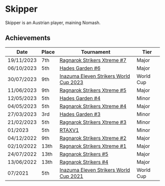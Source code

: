 # Skipper

Skipper is an Austrian player, maining Nomash. 

## Achievements

|Date|Place|Tournament|Tier|
|-|-|-|-|
| 19/11/2023 | 7th | [Ragnarok Strikers Xtreme #7](/inapedia/tournaments/ragna/ragnax7.md) | Major |
| 06/10/2023 | 5th | [Hades Garden #6](/inapedia/tournaments/hg/hg6.md) | Major |
| 30/07/2023 | 9th | [Inazuma Eleven Strikers World Cup 2023](/inapedia/tournaments/worldcup23.md) | World Cup |
| 11/06/2023 | 9th | [Ragnarok Strikers Xtreme #5](/inapedia/tournaments/ragna/ragnax5.md) | Major |
| 12/05/2023 | 5th | [Hades Garden #4](/inapedia/tournaments/hg/hg4.md) | Minor |
| 04/05/2023 | 5th | [Ragnarok Strikers Xtreme #4](/inapedia/tournaments/ragna/ragnax4.md) | Major |
| 27/03/2023 | 3rd | [Hades Garden #3](/inapedia/tournaments/hg/hg3.md) | Minor |
| 21/02/2023 | 5th | [Ragnarok Strikers Xtreme #3](/inapedia/tournaments/ragna/ragnax3.md) | Minor |
| 01/2023 | 5th | [RTAXV1](/inapedia/tournaments/rtaxv/rtaxv1.md) | Minor |
| 04/12/2022 | 9th | [Ragnarok Strikers Xtreme #2](/inapedia/tournaments/ragna/ragnax2.md) | Major |
| 02/10/2022 | 13th | [Ragnarok Strikers Xtreme #1](/inapedia/tournaments/ragna/ragnax1.md) | Major |
| 24/07/2022 | 13th | [Ragnarok Strikers #5](/inapedia/tournaments/ragna/ragna5.md) | Major |
| 13/06/2022 | 13th | [Ragnarok Strikers #4](/inapedia/tournaments/ragna/ragna4.md) | Major |
| 07/2021 | 5th | [Inazuma Eleven Strikers World Cup 2021](/inapedia/tournaments/worldcup21.md) | World Cup |
